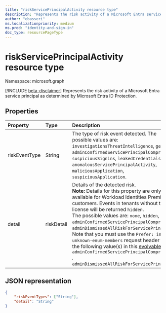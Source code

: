 ```yaml
---
title: "riskServicePrincipalActivity resource type"
description: "Represents the risk activity of a Microsoft Entra service principal as determined by Microsoft Entra ID Protection."
author: "ebasseri"
ms.localizationpriority: medium
ms.prod: "identity-and-sign-in"
doc_type: resourcePageType
---
```


# riskServicePrincipalActivity resource type

Namespace: microsoft.graph

[!INCLUDE [beta-disclaimer](../../includes/beta-disclaimer.md)]
Represents the risk activity of a Microsoft Entra service principal as determined by Microsoft Entra ID Protection. 

## Properties

| Property       | Type    |Description|
|:---------------|:--------|:----------|
|riskEventType|String|The type of risk event detected. The possible values are: `investigationsThreatIntelligence`, `generic`, `adminConfirmedServicePrincipalCompromised`, `suspiciousSignins`, `leakedCredentials`, `anomalousServicePrincipalActivity`, `maliciousApplication`, `suspiciousApplication`.|
| detail     | riskDetail  | Details of the detected risk. <br>**Note:** Details for this property are only available for Workload Identities Premium customers. Events in tenants without that license will be returned `hidden`. <br/>The possible values are: `none`, `hidden`, `adminConfirmedServicePrincipalCompromised`, `adminDismissedAllRiskForServicePrincipal`. Note that you must use the `Prefer: include-unknown-enum-members` request header to get the following value(s) in this [evolvable enum](/graph/best-practices-concept#handling-future-members-in-evolvable-enumerations): `adminConfirmedServicePrincipalCompromised` , `adminDismissedAllRiskForServicePrincipal`.|

## JSON representation

<!-- {
  "blockType": "resource",
  "optionalProperties": [ ],
  "@odata.type": "microsoft.graph.riskServicePrincipalActivity"
}-->
```json
{
    "riskEventTypes": ["String"],
    "detail": "String"
}
```
<!--
{
  "type": "#page.annotation",
  "description": "",
  "keywords": "",
  "section": "",
  "tocPath": "",
  "suppressions": []
}
-->

